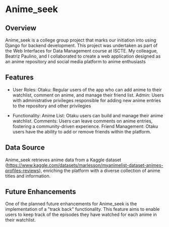 # Anime_seek

## Overview

Anime_seek is a college group project that marks our initiation into using Django for backend development. This project was undertaken as part of the Web Interfaces for Data Management course at ISCTE. My colleague, Beatriz Paulino, and I collaborated to create a web application designed as an anime repository and social media platform to anime enthusiasts

## Features

- User Roles:
Otaku: Regular users of the app who can add anime to their watchlist, comment on anime, and manage their friend list.
Admin: Users with administrative privileges responsible for adding new anime entries to the repository and other privilegies

- Functionality:
Anime List: Otaku users can build and manage their anime watchlist.
Comments: Users can leave comments on anime entries, fostering a community-driven experience.
Friend Management: Otaku users have the ability to add or remove friends within the platform.

## Data Source

Anime_seek retrieves anime data from a Kaggle dataset (https://www.kaggle.com/datasets/marlesson/myanimelist-dataset-animes-profiles-reviews), enriching the platform with a diverse collection of anime titles and information. 

## Future Enhancements

One of the planned future enhancements for Anime_seek is the implementation of a "track back" functionality. This feature aims to enable users to keep track of the episodes they have watched for each anime in their watchlist.
